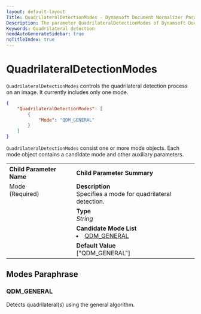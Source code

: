 ```yaml
---
layout: default-layout
Title: QuadrilateralDetectionModes - Dynamsoft Document Normalizer Parameters
Description: The parameter QuadrilateralDetectionModes of Dynamsoft Document Normalizer is XXX.
Keywords: Quadrilateral detection
needAutoGenerateSidebar: true
noTitleIndex: true
---
```


# QuadrilateralDetectionModes

`QuadrilateralDetectionModes` controls the quadrilateral detection process on an image. It currently includes only one mode.

```json
{
    "QuadrilateralDetectionModes": [
        {
            "Mode": "QDM_GENERAL"
        }
    ]
}
```

`QuadrilateralDetectionModes` consist one or more mode objects. Each mode object contains a candidate mode and other auxiliary parameters.

<table style = "text-align:left">
    <tr>
        <th>Child Parameter Name</th>
        <th>Child Parameter Summary</th>
    </tr>
    <tr>
        <td rowspan = "4" style="vertical-align:text-top">Mode<br>(Required)</td>
        <td><b>Description</b><br>Specifies a mode for quadrilateral detection.
        </td>
    </tr>
    <tr>
        <td><b>Type</b><br><i>String</i>
        </td>
    </tr>
    <tr>
        <td><b>Candidate Mode List</b><br><li><a href = "#dmperspectivecorrection">QDM_GENERAL</a>
        </td>
    </tr>
    <tr>
        <td><b>Default Value</b><br>["QDM_GENERAL"]
        </td>
    </tr>
</table>

## Modes Paraphrase

### QDM_GENERAL

Detects quadrilateral(s) using the general algorithm.
